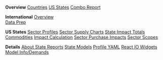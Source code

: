 <b>Overview</b>
<a href="../footprint/#country=all">Countries</a>
<a href="../footprint/#state=all">US States</a>
<a href="../footprint/#country=all&state=all">Combo Report</a>

<b>International</b>
<a href="../../profile/trade/" id="profileTrade">Overview</a><span style="display:block"><a href="../../profile/prep/" id="profilePrep">Data Prep</a></span>

<b>US States</b>
<a href="../footprint/sector_profile.html">Sector Profiles</a>
<a href="../footprint/sector_supply_impacts.html">Sector Supply Charts</a>
<a href="../footprint/states.html">State Impact Totals</a>
<a href="../footprint/commodities.html">Commodities</a>
<a href="../footprint/calculation.html">Impact Calculation</a>
<a href="../footprint/sector_purchase_impacts.html">Sector Purchase Impacts</a>
<a href="../footprint/sector_scopes.html">Sector Scopes</a>

<div class="local" style="display:none">
<b>Needs Work</b><br>
<!-- Move into model.html <a href="../footprint/demands.html">Demands</a> -->
<a href="../footprint/commodity_vector.html">Commodity Vector</a><br>
<a href="../footprint/naics.html">NAICS Industries</a><br>
<a href="../footprint/sector_crosswalk.html">Sector Crosswalk</a><br>
<!--
Check where these are used. Maybe they could be new reports?
<a href="../footprint/matrix-requests.js">Matrix Requests (js)</a>
<a href="../footprint/model-requests.js">Model Requests (js)</a>
--><br>
</div>

<b>Details</b>
<a href="../state/">About State Reports</a>
<a href="../../io/about/">State Models</a>
<a href="../../profile/item/">Profile YAML</a></a>
<a href="../../io/charts/">React IO Widgets</a>
<a href="../footprint/model.html">Model Info/Demands</a>
